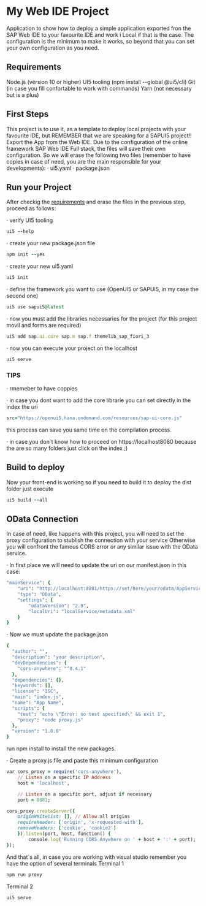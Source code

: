 # My Web IDE Project

Application to show how to deploy a simple application exported fron the SAP Web IDE to your favourite IDE and work i Local if that is the case.
The configuration is the minimum to make it works, so beyond that you can set your own configuration as you need.

## Requirements

Node.js (version 10 or higher)
UI5 tooling (npm install --global @ui5/cli)
Git (in case you fill confortable to work with commands)
Yarn (not necessary but is a plus)

## First Steps
This project is to use it, as a template to deploy local projects with your favourite IDE, but REMEMBER that we are speaking for a SAPUI5 project!!
Export the App from the Web IDE. Due to the configuration of the online framework SAP Web IDE Full stack, the files will save their own configuration.
So we will erase the following two files (remember to have copies in case of need, you are the main responsible for your developments):
· ui5.yaml
· package.json

## Run your Project
After checkig the [requirements](#requirements) and erase the files in the previous step, proceed as follows:

· verify UI5 tooling
```ruby
ui5 --help
```

· create your new package.json file
```ruby
npm init --yes
```

· create your new ui5.yaml
```ruby
ui5 init
```

· define the framework you want to use (OpenUI5 or SAPUI5, in my case the second one)
```ruby
ui5 use sapui5@latest
```

· now you must add the libraries necessaries for the project (for this project movil and forms are required)
```ruby
ui5 add sap.ui.core sap.m sap.f themelib_sap_fiori_3
```

· now you can execute your project on the localhost
```ruby
ui5 serve
```

### TIPS
· rmemeber to have coppies

· in case you dont want to add the core librarie you can set directly in the index the uri 
```ruby
src="https://openui5.hana.ondemand.com/resources/sap-ui-core.js"
```
this process can save you same time on the compilation process.

· in case you don´t know how to proceed on https://localhost8080 because the are so many folders just click on the index ;)

## Build to deploy
Now your front-end is working so if you need to build it to deploy the dist folder just execute 
```ruby
ui5 build --all
```

## OData Connection
In case of need, like happens with this project, you will need to set the proxy configuration to stublish the connection with your service
Otherwise you will confront the famous CORS error or any similar issue with the OData service.

· In first place we will need to update the uri on our manifest.json in this case:
```ruby
"mainService": {
    "uri": "http://localhost:8081/https://set/here/your/odata/AppService/",
    "type": "OData",
    "settings": {
        "odataVersion": "2.0",
        "localUri": "localService/metadata.xml"
    }
}
```

· Now we must update the package.json 
```ruby
{
  "author": "",
  "description": "your description",
  "devDependencies": {
    "cors-anywhere": "^0.4.1"
  },
  "dependencies": {},
  "keywords": [],
  "license": "ISC",
  "main": "index.js",
  "name": "App Name",
  "scripts": {
    "test": "echo \"Error: no test specified\" && exit 1",
    "proxy": "node proxy.js"
  },
  "version": "1.0.0"
}
```
run npm install to install the new packages.

· Create a proxy.js file and paste this minimum configuration
```ruby
var cors_proxy = require('cors-anywhere'),
	// Listen on a specific IP Address
	host = 'localhost',

	// Listen on a specific port, adjust if necessary
	port = 8081;

cors_proxy.createServer({
	originWhitelist: [], // Allow all origins
	requireHeader: ['origin', 'x-requested-with'],
	removeHeaders: ['cookie', 'cookie2']
	}).listen(port, host, function() {
		console.log('Running CORS Anywhere on ' + host + ':' + port);
});
```

And that´s all, in case you are working with visual studio remember you have the option of several terminals
Terminal 1
```ruby
npm run proxy
```

Terminal 2
```ruby
ui5 serve
```
